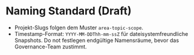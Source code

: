 # Naming Standard (Draft)

- Projekt-Slugs folgen dem Muster `area-topic-scope`.
- Timestamp-Format: `YYYY-MM-DDThh-mm-ssZ` für dateisystemfreundliche Snapshots.
Do not festlegen endgültige Namensräume, bevor das Governance-Team zustimmt.
